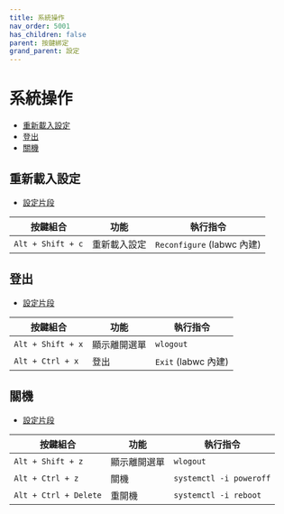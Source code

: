 ```yaml
---
title: 系統操作
nav_order: 5001
has_children: false
parent: 按鍵綁定
grand_parent: 設定
---
```



# 系統操作

* [重新載入設定](#重新載入設定)
* [登出](#登出)
* [關機](#關機)




## 重新載入設定

* [設定片段](https://github.com/samwhelp/fedora-labwc-adjustment/blob/main/prototype/main/labwc-config/Main/asset/overlay/etc/skel/.config/labwc/rc.xml#L151-L153)

| 按鍵組合           | 功能        | 執行指令             |
| ----------------- | ------------ | -------------------- |
| `Alt + Shift + c`  | 重新載入設定 | `Reconfigure` (labwc 內建) |




## 登出

* [設定片段](https://github.com/samwhelp/fedora-labwc-adjustment/blob/main/prototype/main/labwc-config/Main/asset/overlay/etc/skel/.config/labwc/rc.xml#L154-L159)

| 按鍵組合           | 功能        | 執行指令             |
| ----------------- | ------------ | -------------------- |
| `Alt + Shift + x`  | 顯示離開選單 | `wlogout` |
| `Alt + Ctrl + x`  | 登出 | `Exit` (labwc 內建) |




## 關機

* [設定片段](https://github.com/samwhelp/fedora-labwc-adjustment/blob/main/prototype/main/labwc-config/Main/asset/overlay/etc/skel/.config/labwc/rc.xml#L160-L168)

| 按鍵組合           | 功能        | 執行指令             |
| ----------------- | ------------ | -------------------- |
| `Alt + Shift + z`  | 顯示離開選單 | `wlogout` |
| `Alt + Ctrl + z`  | 關機 | `systemctl -i poweroff` |
| `Alt + Ctrl + Delete`  | 重開機 | `systemctl -i reboot` |
